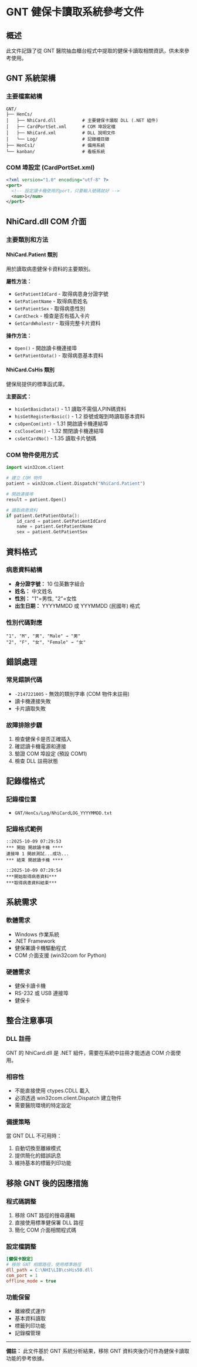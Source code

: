 # GNT 健保卡讀取系統參考文件

## 概述
此文件記錄了從 GNT 醫院抽血櫃台程式中提取的健保卡讀取相關資訊，供未來參考使用。

## GNT 系統架構

### 主要檔案結構
```
GNT/
├── HenCs/
│   ├── NhiCard.dll          # 主要健保卡讀取 DLL (.NET 組件)
│   ├── CardPortSet.xml      # COM 埠設定檔
│   ├── NhiCard.xml          # DLL 說明文件
│   └── Log/                 # 記錄檔目錄
├── HenCs1/                  # 備用系統
└── kanban/                  # 看板系統
```

### COM 埠設定 (CardPortSet.xml)
```xml
<?xml version="1.0" encoding="utf-8" ?>
<port>
  <!-- 設定讀卡機使用的port，只要輸入號碼就好 -->
  <num>1</num>
</port>
```

## NhiCard.dll COM 介面

### 主要類別和方法

#### NhiCard.Patient 類別
用於讀取病患健保卡資料的主要類別。

**屬性方法：**
- `GetPatientIdCard` - 取得病患身分證字號
- `GetPatientName` - 取得病患姓名  
- `GetPatientSex` - 取得病患性別
- `CardCheck` - 檢查是否有插入卡片
- `GetCardWholestr` - 取得完整卡片資料

**操作方法：**
- `Open()` - 開啟讀卡機連接埠
- `GetPatientData()` - 取得病患基本資料

#### NhiCard.CsHis 類別
健保局提供的標準函式庫。

**主要函式：**
- `hisGetBasicData()` - 1.1 讀取不需個人PIN碼資料
- `hisGetRegisterBasic()` - 1.2 掛號或報到時讀取基本資料
- `csOpenCom(int)` - 1.31 開啟讀卡機連結埠
- `csCloseCom()` - 1.32 關閉讀卡機連結埠
- `csGetCardNo()` - 1.35 讀取卡片號碼

### COM 物件使用方式
```python
import win32com.client

# 建立 COM 物件
patient = win32com.client.Dispatch("NhiCard.Patient")

# 開啟連接埠
result = patient.Open()

# 讀取病患資料
if patient.GetPatientData():
    id_card = patient.GetPatientIdCard
    name = patient.GetPatientName
    sex = patient.GetPatientSex
```

## 資料格式

### 病患資料結構
- **身分證字號：** 10 位英數字組合
- **姓名：** 中文姓名
- **性別：** "1"=男性, "2"=女性
- **出生日期：** YYYYMMDD 或 YYYMMDD (民國年) 格式

### 性別代碼對應
```
"1", "M", "男", "Male" → "男"
"2", "F", "女", "Female" → "女"
```

## 錯誤處理

### 常見錯誤代碼
- `-2147221005` - 無效的類別字串 (COM 物件未註冊)
- 讀卡機連接失敗
- 卡片讀取失敗

### 故障排除步驟
1. 檢查健保卡是否正確插入
2. 確認讀卡機電源和連接
3. 驗證 COM 埠設定 (預設 COM1)
4. 檢查 DLL 註冊狀態

## 記錄檔格式

### 記錄檔位置
- `GNT/HenCs/Log/NhiCardLOG_YYYYMMDD.txt`

### 記錄格式範例
```
::2025-10-09 07:29:53
*** 開始 開啟讀卡機 ****
連接埠 1 開啟測試...成功...
*** 結束 開啟讀卡機 ****

::2025-10-09 07:29:54
***開始取得病患資料***
***取得病患資料結束***
```

## 系統需求

### 軟體需求
- Windows 作業系統
- .NET Framework
- 健保署讀卡機驅動程式
- COM 介面支援 (win32com for Python)

### 硬體需求
- 健保卡讀卡機
- RS-232 或 USB 連接埠
- 健保卡

## 整合注意事項

### DLL 註冊
GNT 的 NhiCard.dll 是 .NET 組件，需要在系統中註冊才能透過 COM 介面使用。

### 相容性
- 不能直接使用 ctypes.CDLL 載入
- 必須透過 win32com.client.Dispatch 建立物件
- 需要醫院環境的特定設定

### 備援策略
當 GNT DLL 不可用時：
1. 自動切換至離線模式
2. 提供簡化的錯誤訊息
3. 維持基本的標籤列印功能

## 移除 GNT 後的因應措施

### 程式碼調整
1. 移除 GNT 路徑的搜尋邏輯
2. 直接使用標準健保署 DLL 路徑
3. 簡化 COM 介面相關程式碼

### 設定檔調整
```ini
[健保卡設定]
# 移除 GNT 相關路徑，使用標準路徑
dll_path = C:\NHI\LIB\csHis50.dll
com_port = 1
offline_mode = true
```

### 功能保留
- 離線模式運作
- 基本資料讀取
- 標籤列印功能
- 記錄檔管理

---

**備註：** 此文件基於 GNT 系統分析結果，移除 GNT 資料夾後仍可作為健保卡讀取功能的參考依據。

